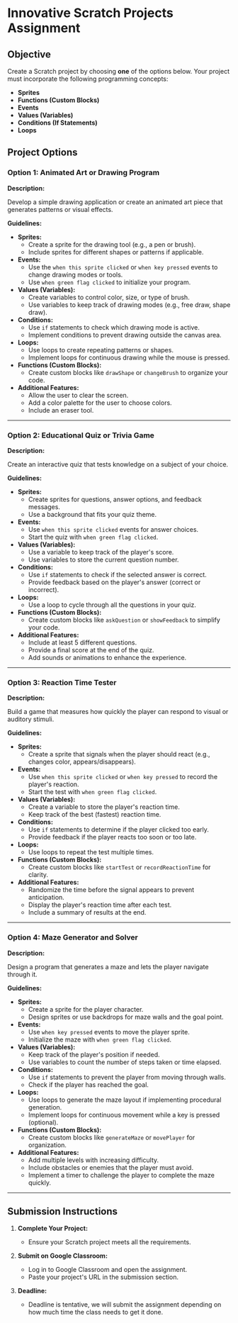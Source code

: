 # **Innovative Scratch Projects Assignment**

## **Objective**

Create a Scratch project by choosing **one** of the options below. Your project must incorporate the following programming concepts:

- **Sprites**
- **Functions (Custom Blocks)**
- **Events**
- **Values (Variables)**
- **Conditions (If Statements)**
- **Loops**

## **Project Options**

### **Option 1: Animated Art or Drawing Program**

**Description:**

Develop a simple drawing application or create an animated art piece that generates patterns or visual effects.

**Guidelines:**

- **Sprites:**
  - Create a sprite for the drawing tool (e.g., a pen or brush).
  - Include sprites for different shapes or patterns if applicable.
- **Events:**
  - Use the `when this sprite clicked` or `when key pressed` events to change drawing modes or tools.
  - Use `when green flag clicked` to initialize your program.
- **Values (Variables):**
  - Create variables to control color, size, or type of brush.
  - Use variables to keep track of drawing modes (e.g., free draw, shape draw).
- **Conditions:**
  - Use `if` statements to check which drawing mode is active.
  - Implement conditions to prevent drawing outside the canvas area.
- **Loops:**
  - Use loops to create repeating patterns or shapes.
  - Implement loops for continuous drawing while the mouse is pressed.
- **Functions (Custom Blocks):**
  - Create custom blocks like `drawShape` or `changeBrush` to organize your code.
- **Additional Features:**
  - Allow the user to clear the screen.
  - Add a color palette for the user to choose colors.
  - Include an eraser tool.

---

### **Option 2: Educational Quiz or Trivia Game**

**Description:**

Create an interactive quiz that tests knowledge on a subject of your choice.

**Guidelines:**

- **Sprites:**
  - Create sprites for questions, answer options, and feedback messages.
  - Use a background that fits your quiz theme.
- **Events:**
  - Use `when this sprite clicked` events for answer choices.
  - Start the quiz with `when green flag clicked`.
- **Values (Variables):**
  - Use a variable to keep track of the player's score.
  - Use variables to store the current question number.
- **Conditions:**
  - Use `if` statements to check if the selected answer is correct.
  - Provide feedback based on the player's answer (correct or incorrect).
- **Loops:**
  - Use a loop to cycle through all the questions in your quiz.
- **Functions (Custom Blocks):**
  - Create custom blocks like `askQuestion` or `showFeedback` to simplify your code.
- **Additional Features:**
  - Include at least 5 different questions.
  - Provide a final score at the end of the quiz.
  - Add sounds or animations to enhance the experience.

---

### **Option 3: Reaction Time Tester**

**Description:**

Build a game that measures how quickly the player can respond to visual or auditory stimuli.

**Guidelines:**

- **Sprites:**
  - Create a sprite that signals when the player should react (e.g., changes color, appears/disappears).
- **Events:**
  - Use `when this sprite clicked` or `when key pressed` to record the player's reaction.
  - Start the test with `when green flag clicked`.
- **Values (Variables):**
  - Create a variable to store the player's reaction time.
  - Keep track of the best (fastest) reaction time.
- **Conditions:**
  - Use `if` statements to determine if the player clicked too early.
  - Provide feedback if the player reacts too soon or too late.
- **Loops:**
  - Use loops to repeat the test multiple times.
- **Functions (Custom Blocks):**
  - Create custom blocks like `startTest` or `recordReactionTime` for clarity.
- **Additional Features:**
  - Randomize the time before the signal appears to prevent anticipation.
  - Display the player's reaction time after each test.
  - Include a summary of results at the end.

---

### **Option 4: Maze Generator and Solver**

**Description:**

Design a program that generates a maze and lets the player navigate through it.

**Guidelines:**

- **Sprites:**
  - Create a sprite for the player character.
  - Design sprites or use backdrops for maze walls and the goal point.
- **Events:**
  - Use `when key pressed` events to move the player sprite.
  - Initialize the maze with `when green flag clicked`.
- **Values (Variables):**
  - Keep track of the player's position if needed.
  - Use variables to count the number of steps taken or time elapsed.
- **Conditions:**
  - Use `if` statements to prevent the player from moving through walls.
  - Check if the player has reached the goal.
- **Loops:**
  - Use loops to generate the maze layout if implementing procedural generation.
  - Implement loops for continuous movement while a key is pressed (optional).
- **Functions (Custom Blocks):**
  - Create custom blocks like `generateMaze` or `movePlayer` for organization.
- **Additional Features:**
  - Add multiple levels with increasing difficulty.
  - Include obstacles or enemies that the player must avoid.
  - Implement a timer to challenge the player to complete the maze quickly.

---

## **Submission Instructions**

1. **Complete Your Project:**

   - Ensure your Scratch project meets all the requirements.

2. **Submit on Google Classroom:**

   - Log in to Google Classroom and open the assignment.
   - Paste your project's URL in the submission section.

5. **Deadline:**

   - Deadline is tentative, we will submit the assignment depending on how much time the class needs to get it done.
